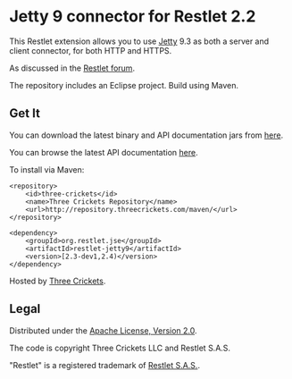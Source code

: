 Jetty 9 connector for Restlet 2.2
=================================

This Restlet extension allows you to use [Jetty](http://www.eclipse.org/jetty/) 9.3 as both a
server and client connector, for both HTTP and HTTPS.

As discussed in the [Restlet forum](http://restlet.tigris.org/ds/viewMessage.do?dsForumId=4447&dsMessageId=3067974).

The repository includes an Eclipse project. Build using Maven.

Get It
------

You can download the latest binary and API documentation jars from
[here](http://repository.threecrickets.com/maven/org/restlet/jse/restlet-jetty9/).

You can browse the latest API documentation [here](http://threecrickets.com/api/java/restlet-jetty9/).

To install via Maven:

	<repository>
		<id>three-crickets</id>  
		<name>Three Crickets Repository</name>  
		<url>http://repository.threecrickets.com/maven/</url>  
	</repository>
	
	<dependency>
		<groupId>org.restlet.jse</groupId>
		<artifactId>restlet-jetty9</artifactId>
		<version>[2.3-dev1,2.4)</version>
	</dependency>

Hosted by [Three Crickets](http://threecrickets.com/).

Legal
-----

Distributed under the [Apache License, Version 2.0](http://www.apache.org/licenses/LICENSE-2.0.html).

The code is copyright Three Crickets LLC and Restlet S.A.S.

"Restlet" is a registered trademark of [Restlet S.A.S.](http://restlet.org/download/legal).
